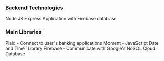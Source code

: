 ### Backend Technologies
Node JS Express Application with Firebase database

### Main Libraries
Plaid - Connect to user's banking applications
Moment - JavaScript Date and Time `Library
Firebase - Communicate with Google's NoSQL Cloud Database
